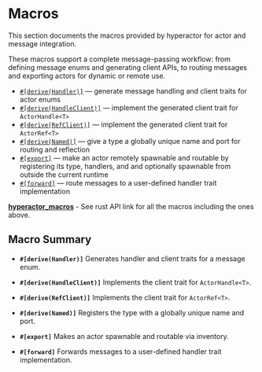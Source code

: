 # Macros

This section documents the macros provided by hyperactor for actor and message integration.

These macros support a complete message-passing workflow: from defining message enums and generating client APIs, to routing messages and exporting actors for dynamic or remote use.

- [`#[derive(Handler)]`](handler.md) — generate message handling and client traits for actor enums
- [`#[derive(HandleClient)]`](handle_client.md) — implement the generated client trait for `ActorHandle<T>`
- [`#[derive(RefClient)]`](ref_client.md) — implement the generated client trait for `ActorRef<T>`
- [`#[derive(Named)]`](named.md) — give a type a globally unique name and port for routing and reflection
- [`#[export]`](export.md) — make an actor remotely spawnable and routable by registering its type, handlers, and and optionally spawnable from outside the current runtime
- [`#[forward]`](forward.md) — route messages to a user-defined handler trait implementation


<a id="link-hyperactor_macros" href="https://meta-pytorch.org/monarch/rust-api/hyperactor_macros/index.html">**hyperactor_macros**</a><span id="desc-hyperactor_macros"> - See rust API link for all the macros including the ones above. </span>

## Macro Summary

- **`#[derive(Handler)]`**
  Generates handler and client traits for a message enum.

- **`#[derive(HandleClient)]`**
  Implements the client trait for `ActorHandle<T>`.

- **`#[derive(RefClient)]`**
  Implements the client trait for `ActorRef<T>`.

- **`#[derive(Named)]`**
  Registers the type with a globally unique name and port.

- **`#[export]`**
  Makes an actor spawnable and routable via inventory.

- **`#[forward]`**
  Forwards messages to a user-defined handler trait implementation.
